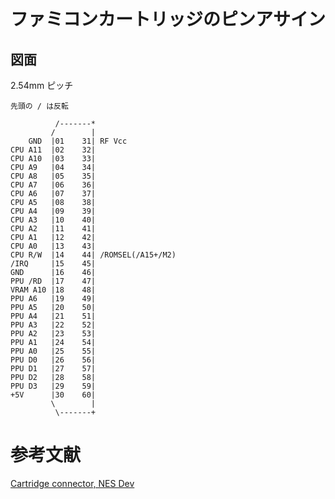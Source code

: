 # ファミコンカートリッジのピンアサイン

## 図面

2.54mm ピッチ

```
先頭の / は反転

          /-------*
         /        |
    GND  |01    31| RF Vcc
CPU A11  |02    32| 
CPU A10  |03    33| 
CPU A9   |04    34| 
CPU A8   |05    35| 
CPU A7   |06    36| 
CPU A6   |07    37| 
CPU A5   |08    38| 
CPU A4   |09    39| 
CPU A3   |10    40| 
CPU A2   |11    41| 
CPU A1   |12    42| 
CPU A0   |13    43| 
CPU R/W  |14    44| /ROMSEL(/A15+/M2)
/IRQ     |15    45| 
GND      |16    46| 
PPU /RD  |17    47| 
VRAM A10 |18    48| 
PPU A6   |19    49| 
PPU A5   |20    50| 
PPU A4   |21    51| 
PPU A3   |22    52| 
PPU A2   |23    53| 
PPU A1   |24    54| 
PPU A0   |25    55| 
PPU D0   |26    56| 
PPU D1   |27    57| 
PPU D2   |28    58| 
PPU D3   |29    59| 
+5V      |30    60|
         \        |
          \-------+
```

# 参考文献
[Cartridge connector, NES Dev](https://www.nesdev.org/wiki/Cartridge_connector)
